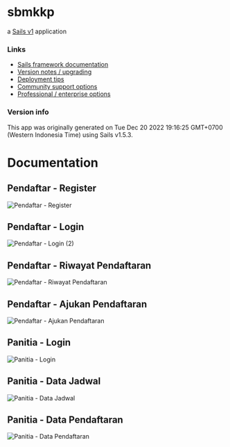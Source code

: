 # sbmkkp

a [Sails v1](https://sailsjs.com) application


### Links

+ [Sails framework documentation](https://sailsjs.com/get-started)
+ [Version notes / upgrading](https://sailsjs.com/documentation/upgrading)
+ [Deployment tips](https://sailsjs.com/documentation/concepts/deployment)
+ [Community support options](https://sailsjs.com/support)
+ [Professional / enterprise options](https://sailsjs.com/enterprise)


### Version info

This app was originally generated on Tue Dec 20 2022 19:16:25 GMT+0700 (Western Indonesia Time) using Sails v1.5.3.

<!-- Internally, Sails used [`sails-generate@2.0.7`](https://github.com/balderdashy/sails-generate/tree/v2.0.7/lib/core-generators/new). -->



<!--
Note:  Generators are usually run using the globally-installed `sails` CLI (command-line interface).  This CLI version is _environment-specific_ rather than app-specific, thus over time, as a project's dependencies are upgraded or the project is worked on by different developers on different computers using different versions of Node.js, the Sails dependency in its package.json file may differ from the globally-installed Sails CLI release it was originally generated with.  (Be sure to always check out the relevant [upgrading guides](https://sailsjs.com/upgrading) before upgrading the version of Sails used by your app.  If you're stuck, [get help here](https://sailsjs.com/support).)
-->

# Documentation

## Pendaftar - Register
![Pendaftar - Register](https://user-images.githubusercontent.com/70510279/210227870-88056813-d927-4d62-b703-0c4a19c83ef5.png)

## Pendaftar - Login
![Pendaftar - Login (2)](https://user-images.githubusercontent.com/70510279/210227889-1d9c0f8d-281a-48b7-9476-d4003c0edfd7.png)

## Pendaftar - Riwayat Pendaftaran
![Pendaftar - Riwayat Pendaftaran](https://user-images.githubusercontent.com/70510279/210227887-9a3da960-274a-47c5-94aa-23aea51c51d8.png)

## Pendaftar - Ajukan Pendaftaran
![Pendaftar - Ajukan Pendaftaran](https://user-images.githubusercontent.com/70510279/210227888-c2549327-d44b-44d7-a129-e5aff204559b.png)

## Panitia - Login
![Panitia - Login](https://user-images.githubusercontent.com/70510279/210227883-8a10dcf5-d31f-46b1-a3ad-19a830e14c1a.jpg)

## Panitia - Data Jadwal
![Panitia - Data Jadwal](https://user-images.githubusercontent.com/70510279/210227878-15ec5784-41b1-43c9-9abb-b5d451892a9e.jpg)

## Panitia - Data Pendaftaran
![Panitia - Data Pendaftaran](https://user-images.githubusercontent.com/70510279/210227882-00de8e65-4663-4c5d-8314-22d4e0be4ad9.jpg)
